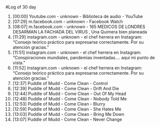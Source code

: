#Log of 30 day

1. [00:00] Youtube.com - unknown - Biblioteca de audio - YouTube
1. [07:29] m.facebook.com - unknown - Facebook Watch
1. [08:07] m.facebook.com - unknown - 165 MEDICOS DE LONDRES DESARMAN LA FACHADA DEL VIRUS , Una Quimera bien planeada
1. [11:29] instagram.com - unknown - el chef herrera en Instagram: “Consejo teórico práctico para expresarse correctamente. Por su atención gracias.”
1. [11:51] instagram.com - unknown - el chef herrera en Instagram: “Conspiraciones mundiales, pandemias inventadas.... aquí mi punto de vista.”
1. [11:52] instagram.com - unknown - el chef herrera en Instagram: “Consejo teórico práctico para expresarse correctamente. Por su atención gracias.”
1. [12:37] Puddle of Mudd - Come Clean - Control
1. [12:39] Puddle of Mudd - Come Clean - Drift And Die
1. [12:44] Puddle of Mudd - Come Clean - Out Of My Head
1. [12:48] Puddle of Mudd - Come Clean - Nobody Told Me
1. [12:53] Puddle of Mudd - Come Clean - Blurry
1. [12:59] Puddle of Mudd - Come Clean - She Hates Me
1. [13:03] Puddle of Mudd - Come Clean - Bring Me Down
1. [13:07] Puddle of Mudd - Come Clean - Never Change
